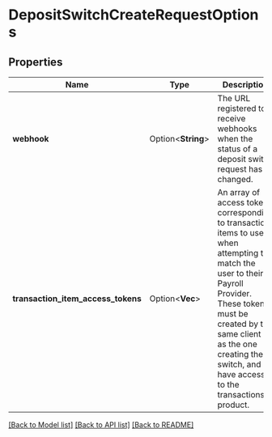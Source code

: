 # DepositSwitchCreateRequestOptions

## Properties

Name | Type | Description | Notes
------------ | ------------- | ------------- | -------------
**webhook** | Option<**String**> | The URL registered to receive webhooks when the status of a deposit switch request has changed.  | [optional]
**transaction_item_access_tokens** | Option<**Vec<String>**> | An array of access tokens corresponding to transaction items to use when attempting to match the user to their Payroll Provider. These tokens must be created by the same client id as the one creating the switch, and have access to the transactions product. | [optional]

[[Back to Model list]](../README.md#documentation-for-models) [[Back to API list]](../README.md#documentation-for-api-endpoints) [[Back to README]](../README.md)


